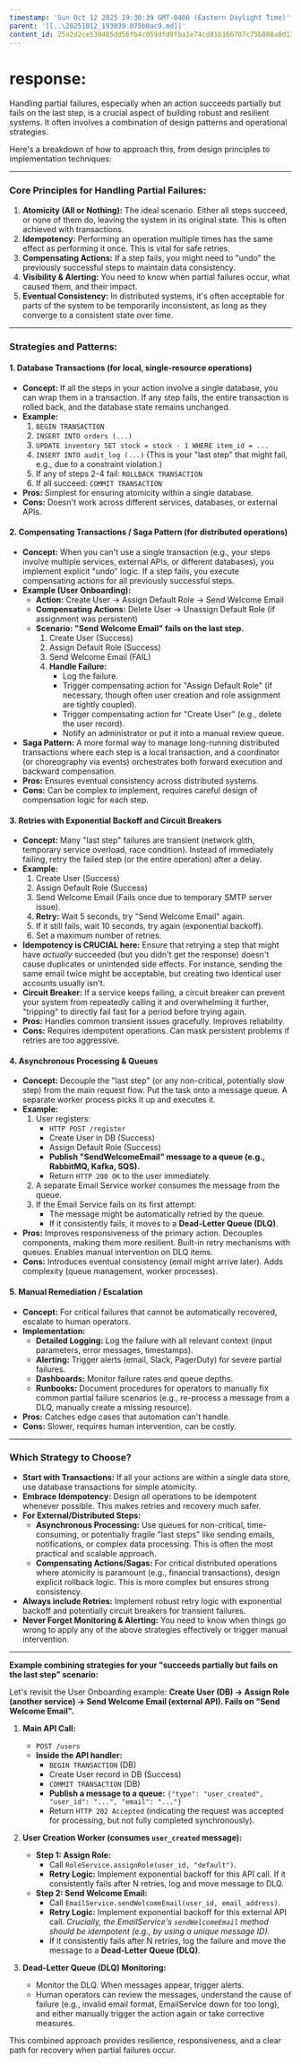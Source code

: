 ```yaml
---
timestamp: 'Sun Oct 12 2025 19:30:39 GMT-0400 (Eastern Daylight Time)'
parent: '[[..\20251012_193039.075b0ac9.md]]'
content_id: 25a2d2ce530485dd56fb4c059dfd9fba1e74cd81b166707c75b808a8d132e5f9
---
```


# response:

Handling partial failures, especially when an action succeeds partially but fails on the last step, is a crucial aspect of building robust and resilient systems. It often involves a combination of design patterns and operational strategies.

Here's a breakdown of how to approach this, from design principles to implementation techniques:

***

### Core Principles for Handling Partial Failures:

1. **Atomicity (All or Nothing):** The ideal scenario. Either all steps succeed, or none of them do, leaving the system in its original state. This is often achieved with transactions.
2. **Idempotency:** Performing an operation multiple times has the same effect as performing it once. This is vital for safe retries.
3. **Compensating Actions:** If a step fails, you might need to "undo" the previously successful steps to maintain data consistency.
4. **Visibility & Alerting:** You need to know when partial failures occur, what caused them, and their impact.
5. **Eventual Consistency:** In distributed systems, it's often acceptable for parts of the system to be temporarily inconsistent, as long as they converge to a consistent state over time.

***

### Strategies and Patterns:

#### 1. Database Transactions (for local, single-resource operations)

* **Concept:** If all the steps in your action involve a single database, you can wrap them in a transaction. If any step fails, the entire transaction is rolled back, and the database state remains unchanged.
* **Example:**
  1. `BEGIN TRANSACTION`
  2. `INSERT INTO orders (...)`
  3. `UPDATE inventory SET stock = stock - 1 WHERE item_id = ...`
  4. `INSERT INTO audit_log (...)` (This is your "last step" that might fail, e.g., due to a constraint violation.)
  5. If any of steps 2-4 fail: `ROLLBACK TRANSACTION`
  6. If all succeed: `COMMIT TRANSACTION`
* **Pros:** Simplest for ensuring atomicity within a single database.
* **Cons:** Doesn't work across different services, databases, or external APIs.

#### 2. Compensating Transactions / Saga Pattern (for distributed operations)

* **Concept:** When you can't use a single transaction (e.g., your steps involve multiple services, external APIs, or different databases), you implement explicit "undo" logic. If a step fails, you execute compensating actions for all previously successful steps.
* **Example (User Onboarding):**
  * **Action:** Create User -> Assign Default Role -> Send Welcome Email
  * **Compensating Actions:** Delete User -> Unassign Default Role (if assignment was persistent)
  * **Scenario: "Send Welcome Email" fails on the last step.**
    1. Create User (Success)
    2. Assign Default Role (Success)
    3. Send Welcome Email (FAIL)
    4. **Handle Failure:**
       * Log the failure.
       * Trigger compensating action for "Assign Default Role" (if necessary, though often user creation and role assignment are tightly coupled).
       * Trigger compensating action for "Create User" (e.g., delete the user record).
       * Notify an administrator or put it into a manual review queue.
* **Saga Pattern:** A more formal way to manage long-running distributed transactions where each step is a local transaction, and a coordinator (or choreography via events) orchestrates both forward execution and backward compensation.
* **Pros:** Ensures eventual consistency across distributed systems.
* **Cons:** Can be complex to implement, requires careful design of compensation logic for each step.

#### 3. Retries with Exponential Backoff and Circuit Breakers

* **Concept:** Many "last step" failures are transient (network glith, temporary service overload, race condition). Instead of immediately failing, retry the failed step (or the entire operation) after a delay.
* **Example:**
  1. Create User (Success)
  2. Assign Default Role (Success)
  3. Send Welcome Email (Fails once due to temporary SMTP server issue).
  4. **Retry:** Wait 5 seconds, try "Send Welcome Email" again.
  5. If it still fails, wait 10 seconds, try again (exponential backoff).
  6. Set a maximum number of retries.
* **Idempotency is CRUCIAL here:** Ensure that retrying a step that might have *actually* succeeded (but you didn't get the response) doesn't cause duplicates or unintended side effects. For instance, sending the same email twice might be acceptable, but creating two identical user accounts usually isn't.
* **Circuit Breaker:** If a service keeps failing, a circuit breaker can prevent your system from repeatedly calling it and overwhelming it further, "tripping" to directly fail fast for a period before trying again.
* **Pros:** Handles common transient issues gracefully. Improves reliability.
* **Cons:** Requires idempotent operations. Can mask persistent problems if retries are too aggressive.

#### 4. Asynchronous Processing & Queues

* **Concept:** Decouple the "last step" (or any non-critical, potentially slow step) from the main request flow. Put the task onto a message queue. A separate worker process picks it up and executes it.
* **Example:**
  1. User registers:
     * `HTTP POST /register`
     * Create User in DB (Success)
     * Assign Default Role (Success)
     * **Publish "SendWelcomeEmail" message to a queue (e.g., RabbitMQ, Kafka, SQS).**
     * Return `HTTP 200 OK` to the user immediately.
  2. A separate Email Service worker consumes the message from the queue.
  3. If the Email Service fails on its first attempt:
     * The message might be automatically retried by the queue.
     * If it consistently fails, it moves to a **Dead-Letter Queue (DLQ)**.
* **Pros:** Improves responsiveness of the primary action. Decouples components, making them more resilient. Built-in retry mechanisms with queues. Enables manual intervention on DLQ items.
* **Cons:** Introduces eventual consistency (email might arrive later). Adds complexity (queue management, worker processes).

#### 5. Manual Remediation / Escalation

* **Concept:** For critical failures that cannot be automatically recovered, escalate to human operators.
* **Implementation:**
  * **Detailed Logging:** Log the failure with all relevant context (input parameters, error messages, timestamps).
  * **Alerting:** Trigger alerts (email, Slack, PagerDuty) for severe partial failures.
  * **Dashboards:** Monitor failure rates and queue depths.
  * **Runbooks:** Document procedures for operators to manually fix common partial failure scenarios (e.g., re-process a message from a DLQ, manually create a missing resource).
* **Pros:** Catches edge cases that automation can't handle.
* **Cons:** Slower, requires human intervention, can be costly.

***

### Which Strategy to Choose?

* **Start with Transactions:** If all your actions are within a single data store, use database transactions for simple atomicity.
* **Embrace Idempotency:** Design *all* operations to be idempotent whenever possible. This makes retries and recovery much safer.
* **For External/Distributed Steps:**
  * **Asynchronous Processing:** Use queues for non-critical, time-consuming, or potentially fragile "last steps" like sending emails, notifications, or complex data processing. This is often the most practical and scalable approach.
  * **Compensating Actions/Sagas:** For critical distributed operations where atomicity is paramount (e.g., financial transactions), design explicit rollback logic. This is more complex but ensures strong consistency.
* **Always include Retries:** Implement robust retry logic with exponential backoff and potentially circuit breakers for transient failures.
* **Never Forget Monitoring & Alerting:** You need to know when things go wrong to apply any of the above strategies effectively or trigger manual intervention.

***

**Example combining strategies for your "succeeds partially but fails on the last step" scenario:**

Let's revisit the User Onboarding example: **Create User (DB) -> Assign Role (another service) -> Send Welcome Email (external API). Fails on "Send Welcome Email".**

1. **Main API Call:**
   * `POST /users`
   * **Inside the API handler:**
     * `BEGIN TRANSACTION` (DB)
     * Create User record in DB (Success)
     * `COMMIT TRANSACTION` (DB)
     * **Publish a message to a queue:** `{"type": "user_created", "user_id": "...", "email": "..."}`
     * Return `HTTP 202 Accepted` (indicating the request was accepted for processing, but not fully completed synchronously).

2. **User Creation Worker (consumes `user_created` message):**
   * **Step 1: Assign Role:**
     * Call `RoleService.assignRole(user_id, "default")`.
     * **Retry Logic:** Implement exponential backoff for this API call. If it consistently fails after N retries, log and move message to DLQ.
   * **Step 2: Send Welcome Email:**
     * Call `EmailService.sendWelcomeEmail(user_id, email_address)`.
     * **Retry Logic:** Implement exponential backoff for this external API call. *Crucially, the EmailService's `sendWelcomeEmail` method should be idempotent (e.g., by using a unique message ID).*
     * If it consistently fails after N retries, log the failure and move the message to a **Dead-Letter Queue (DLQ)**.

3. **Dead-Letter Queue (DLQ) Monitoring:**
   * Monitor the DLQ. When messages appear, trigger alerts.
   * Human operators can review the messages, understand the cause of failure (e.g., invalid email format, EmailService down for too long), and either manually trigger the action again or take corrective measures.

This combined approach provides resilience, responsiveness, and a clear path for recovery when partial failures occur.
